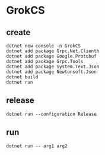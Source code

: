 # GrokCS

## create
```
dotnet new console -n GrokCS
dotnet add package Grpc.Net.Clienth
dotnet add package Google.Protobuf
dotnet add package Grpc.Tools
dotnet add package System.Text.Json
dotnet add package Newtonsoft.Json
dotnet build
dotnet run
```

## release
```
dotnet run --configuration Release
```

## run
```
dotnet run -- arg1 arg2
```


